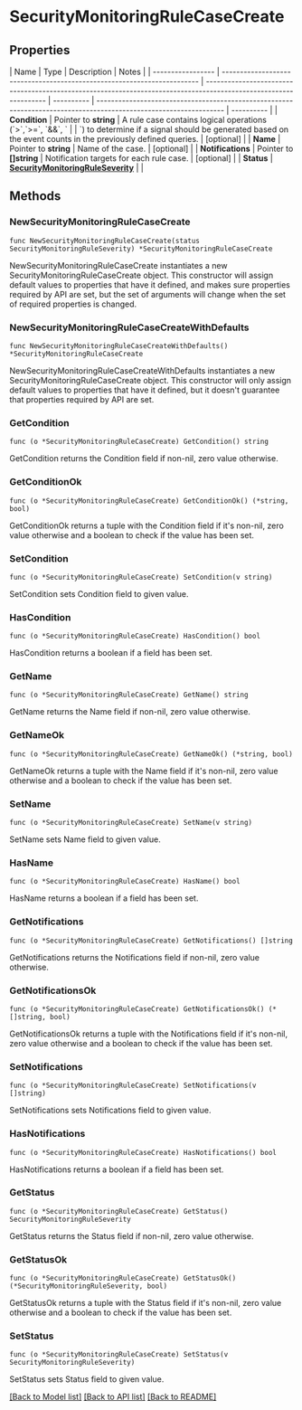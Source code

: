 # SecurityMonitoringRuleCaseCreate

## Properties

| Name              | Type                                                                    | Description                                                                                                      | Notes      |
| ----------------- | ----------------------------------------------------------------------- | ---------------------------------------------------------------------------------------------------------------- | ---------- | ----------------------------------------------------------------------------------------------------------------- | ---------- |
| **Condition**     | Pointer to **string**                                                   | A rule case contains logical operations (&#x60;&gt;&#x60;,&#x60;&gt;&#x3D;&#x60;, &#x60;&amp;&amp;&#x60;, &#x60; |            | &#x60;) to determine if a signal should be generated based on the event counts in the previously defined queries. | [optional] |
| **Name**          | Pointer to **string**                                                   | Name of the case.                                                                                                | [optional] |
| **Notifications** | Pointer to **[]string**                                                 | Notification targets for each rule case.                                                                         | [optional] |
| **Status**        | [**SecurityMonitoringRuleSeverity**](SecurityMonitoringRuleSeverity.md) |                                                                                                                  |

## Methods

### NewSecurityMonitoringRuleCaseCreate

`func NewSecurityMonitoringRuleCaseCreate(status SecurityMonitoringRuleSeverity) *SecurityMonitoringRuleCaseCreate`

NewSecurityMonitoringRuleCaseCreate instantiates a new SecurityMonitoringRuleCaseCreate object.
This constructor will assign default values to properties that have it defined,
and makes sure properties required by API are set, but the set of arguments
will change when the set of required properties is changed.

### NewSecurityMonitoringRuleCaseCreateWithDefaults

`func NewSecurityMonitoringRuleCaseCreateWithDefaults() *SecurityMonitoringRuleCaseCreate`

NewSecurityMonitoringRuleCaseCreateWithDefaults instantiates a new SecurityMonitoringRuleCaseCreate object.
This constructor will only assign default values to properties that have it defined,
but it doesn't guarantee that properties required by API are set.

### GetCondition

`func (o *SecurityMonitoringRuleCaseCreate) GetCondition() string`

GetCondition returns the Condition field if non-nil, zero value otherwise.

### GetConditionOk

`func (o *SecurityMonitoringRuleCaseCreate) GetConditionOk() (*string, bool)`

GetConditionOk returns a tuple with the Condition field if it's non-nil, zero value otherwise
and a boolean to check if the value has been set.

### SetCondition

`func (o *SecurityMonitoringRuleCaseCreate) SetCondition(v string)`

SetCondition sets Condition field to given value.

### HasCondition

`func (o *SecurityMonitoringRuleCaseCreate) HasCondition() bool`

HasCondition returns a boolean if a field has been set.

### GetName

`func (o *SecurityMonitoringRuleCaseCreate) GetName() string`

GetName returns the Name field if non-nil, zero value otherwise.

### GetNameOk

`func (o *SecurityMonitoringRuleCaseCreate) GetNameOk() (*string, bool)`

GetNameOk returns a tuple with the Name field if it's non-nil, zero value otherwise
and a boolean to check if the value has been set.

### SetName

`func (o *SecurityMonitoringRuleCaseCreate) SetName(v string)`

SetName sets Name field to given value.

### HasName

`func (o *SecurityMonitoringRuleCaseCreate) HasName() bool`

HasName returns a boolean if a field has been set.

### GetNotifications

`func (o *SecurityMonitoringRuleCaseCreate) GetNotifications() []string`

GetNotifications returns the Notifications field if non-nil, zero value otherwise.

### GetNotificationsOk

`func (o *SecurityMonitoringRuleCaseCreate) GetNotificationsOk() (*[]string, bool)`

GetNotificationsOk returns a tuple with the Notifications field if it's non-nil, zero value otherwise
and a boolean to check if the value has been set.

### SetNotifications

`func (o *SecurityMonitoringRuleCaseCreate) SetNotifications(v []string)`

SetNotifications sets Notifications field to given value.

### HasNotifications

`func (o *SecurityMonitoringRuleCaseCreate) HasNotifications() bool`

HasNotifications returns a boolean if a field has been set.

### GetStatus

`func (o *SecurityMonitoringRuleCaseCreate) GetStatus() SecurityMonitoringRuleSeverity`

GetStatus returns the Status field if non-nil, zero value otherwise.

### GetStatusOk

`func (o *SecurityMonitoringRuleCaseCreate) GetStatusOk() (*SecurityMonitoringRuleSeverity, bool)`

GetStatusOk returns a tuple with the Status field if it's non-nil, zero value otherwise
and a boolean to check if the value has been set.

### SetStatus

`func (o *SecurityMonitoringRuleCaseCreate) SetStatus(v SecurityMonitoringRuleSeverity)`

SetStatus sets Status field to given value.

[[Back to Model list]](../README.md#documentation-for-models) [[Back to API list]](../README.md#documentation-for-api-endpoints) [[Back to README]](../README.md)

